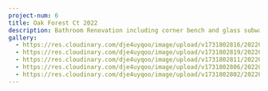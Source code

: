 ```yaml
---
project-num: 6
title: Oak Forest Ct 2022
description: Bathroom Renovation including corner bench and glass subway tile
gallery:
  - https://res.cloudinary.com/dje4uyqoo/image/upload/v1731802816/20220405_145440_nnzv5h.jpg
  - https://res.cloudinary.com/dje4uyqoo/image/upload/v1731802819/20220405_145457_tqgczd.jpg
  - https://res.cloudinary.com/dje4uyqoo/image/upload/v1731802811/20220323_150400_wswi6r.jpg
  - https://res.cloudinary.com/dje4uyqoo/image/upload/v1731802806/20220318_104541_ulmozt.jpg
  - https://res.cloudinary.com/dje4uyqoo/image/upload/v1731802802/20220311_120232_wgxgjb.jpg
---
```


